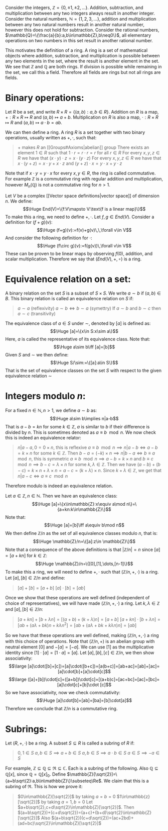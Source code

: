 Consider the integers, $\mathbb{Z}=\{0,\pm1,\pm2,...\}$. Addition, subtraction, and multiplication between any two integers always result in another integer. Consider the natural numbers, $\mathbb{N}=\{1,2,3,\dots\}$, addition and multiplication between any two natural numbers result in another natural number, however this does not hold for subtraction. Consider the rational numbers, $\mathbb{Q}=\{\frac{a}{b}:a,b\in\mathbb{Z},b\neq0\}$, all elementary operations on two numbers in this set result in another rational number.

This motivates the definition of a ring. A ring is a set of mathematical objects where addition, subtraction, and multiplication is possible between any two elements in the set, where the result is another element in the set. We see that $\mathbb{Z}$ and $\mathbb{Q}$ are both rings. If division is possible while remaining in the set, we call this a field. Therefore all fields are rings but not all rings are fields.

# Binary operations:

Let $R$ be a set, and write $R\times R=\{(a,b):a,b\in R\}$. Addition on $R$ is a map, $+:R\times R\mapsto R$ and $(a,b)\mapsto a+b$. Multiplication on $R$ is also a map, $\cdot:R\times R\mapsto R$ and $(a,b)\mapsto a\cdot b=ab$.

We can then define a ring. A ring $R$ is a set together with two binary operations, usually written as $+,\cdot$, such that:
> $+$ makes $R$ an [[Groups#Axioms|abelian]] group
> There exists an element $1\in R$ such that $1\cdot r=r\cdot r=r$ for all $r\in R$
> For every $x,y,z\in R$ we have that $(x\cdot y)\cdot z=x\cdot(y\cdot z)$
> For every $x,y,z\in R$ we have that $x\cdot(y+z)=x\cdot y+x\cdot z$ and $(y+z)\cdot x=y\cdot x+y\cdot z$

Note that if $x\cdot y=y\cdot x$ for every $x,y\in R$, the ring is called commutative. For example $\mathbb{Z}$ is a commutative ring with regular addition and multiplication, however $M_n(\mathbb{Q})$ is not a commutative ring for $n>1$. 

Let $V$ be a complex [[Vector space definitions|vector space]] of dimension $n$. We define:$$\Huge End(V)=\{f:V\mapsto V:\text{f is a linear map}\}$$ To make this a ring, we need to define $+,\cdot$. Let $f,g\in End(V)$. Consider a definition for $(f+g)(v)$:$$\Huge (f+g)(v):=f(v)+g(v)\,\,\forall v\in V$$And consider the following definition for $\cdot$:$$\Huge (f\circ g)(v):=f(g(v))\,\forall v\in V$$These can be proven to be linear maps by observing $f(0)$, addition, and scalar multiplication. Therefore we say that $(End(V),+,\circ)$ is a ring.

# Equivalence relation on a set:

A binary relation on the set $S$ is a subset of $S\times S$. We write $a\sim b$ if $(a,b)\in B$. This binary relation is called an equivalence relation on $S$ if:
> $a\sim a$ (reflexivity)
> $a\sim b\iff b\sim a$ (symettry)
> If $a\sim b$ and $b\sim c$ then $a\sim c$ (transitivity)

The equivalence class of $a\in S$ under $\sim$, denoted by $[a]$ is defined as:$$\Huge [a]=\{x\in S:x\sim a\}$$Here, $a$ is called the representative of its equivalence class. Note that:$$\Huge a\sim b\iff [a]=[b]$$Given $S$ and $\sim$ we then define:$$\Huge S/\sim:=\{[a]:a\in S\}$$That is the set of equivalence classes on the set $S$ with respect to the given equivalence relation $\sim$

# Integers modulo $n$:

For a fixed $n\in\mathbb{N},n>1$, we define $a\sim b$ as:$$\Huge a\sim b\implies n|a-b$$That is $a-b=kn$ for some $k\in\mathbb{Z}$, $a$ is similar to $b$ if their difference is divided by $n$. This is sometimes denoted as $a\equiv b\mod n$. We now check this is indeed an equivalence relator:
> $n|a-a, 0=0\times n$, this is reflexive
> $a\equiv b\mod n\implies n|a-b\iff a-b=k\times n$ for some $k\in\mathbb{Z}$. Then $b-a=(-k)\times n\implies n|b-a\iff b\equiv a\mod n$, this is symmetric
> $a\equiv b\mod n\implies a-b=k\times n$ and $b\equiv c\mod n\implies b-c=\lambda\times n$ for some $k,\lambda\in\mathbb{Z}$. Then we have $(a-b)+(b-c)=k\times n+\lambda\times n=a-c=(k+\lambda)\times n$. Since $k+\lambda\in\mathbb{Z}$, we get that $n|a-c\iff a\equiv c\mod n$

Therefore modulo is indeed an equivalence relation.

Let $a\in\mathbb{Z},n\in\mathbb{N}$. Then we have an equivalence class:$$\Huge [a]=\{x\in\mathbb{Z}:x\equiv a\mod n\}=\{a+kn:k\in\mathbb{Z}\}$$Note that:$$\Huge [a]=[b]\iff a\equiv b\mod n$$We then define $\mathbb{Z}/n$ as the set of all equivalence classes modulo $n$, that is:$$\Huge \mathbb{Z}/n=\{[a]:z\in \mathbb{Z}\}$$Note that a consequence of the above definitions is that $|\mathbb{Z}/n|=n$ since $[a]=[a+kn]$ for $k\in\mathbb{Z}$:$$\Huge \mathbb{Z}/n=\{[0],[1],\dots,[n-1]\}$$To make this a ring, we will need to define $+,\cdot$ such that $(\mathbb{Z}/n,+,\cdot)$ is a ring. Let $[a],[b]\in\mathbb{Z}/n$ and define:
>$[a]+[b]=[a+b]$
>$[a]\cdot[b]=[ab]$

Once we show that these operations are well defined (independent of choice of representatives), we will have made $(\mathbb{Z}/n,+,\cdot)$ a ring. Let $k,\lambda\in\mathbb{Z}$ and $[a],[b]\in\mathbb{Z}/n$:
> $[a+kn]+[b+\lambda n]=[(a+b)+(k+\lambda)n]=[a+b]$
> $[a+kn]\cdot[b+\lambda n]=[ab+(a\lambda+bk)n+k\lambda n^2]=[ab+(a\lambda+bk+k\lambda n)n]=[ab]$

So we have that these operations are well defined, making $(\mathbb{Z}/n,+,\cdot)$ a ring with this choice of operations. Note that $(\mathbb{Z}/n,+)$ is an abelian group with neutral element $[0]$ and $-[a]=[-a]$. We can use $[1]$ as the multiplicative identity since $[1]\cdot[a]=[1\cdot a]=[a]$. Let $[a],[b],[c]\in\mathbb{Z}/n$, we then show associativity:$$\large [a]\cdot([b]+[c])=[a]\cdot([b+c])=[a(b+c)]=[ab+ac]=[ab]+[ac]=[a]\cdot[b]+[a]\cdot[c]$$$$\large ([a]+[b])\cdot[c]=([a+b])\cdot[c]=[(a+b)c]=[ac+bc]=[ac]+[bc]=[a]\cdot[c]+[b]\cdot [c]$$So we have associativity, now we check commutativity:
$$\Huge [a]\cdot[b]=[ab]=[ba]=[b]\cdot[a]$$Therefore we conclude that $\mathbb{Z}/n$ is a commutative ring.

# Subrings:

Let $(R,+,\cdot)$ be a ring. A subset $S\subseteq R$ is called a subring of $R$ if:
> $0,1\in S$
> $a,b\in S\implies a+b\in S$
> $a,b\in S\implies a\cdot b\in S$
> $a\in S\implies -a\in S$

For example, $\mathbb{Z}\subseteq\mathbb{Q}\subseteq\Re\subseteq\mathbb{C}$. Each is a subring of the following. Also $\mathbb{Q}\subseteq\mathbb{Q}[x]$, since $\mathbb{Q}=\mathbb{Q}[x]_0$. Define $\mathbb{Z}[\sqrt{2}]=\{a+b\sqrt{2}:a,b\in\mathbb{Z}\}\subseteq\Re$. We claim that this is a subring of $\Re$. This is how we prove it:
>$0\in\mathbb{Z}[\sqrt{2}]$ by taking $a=b=0$
>$1\in\mathbb{z}[\sqrt{2}]$ by taking $a=1,b=0$
>Let $a+b\sqrt{2},c+d\sqrt{2}\in\mathbb{Z}[\sqrt{2}]$. Then $(a+b\sqrt{2})+(c+d\sqrt{2})=(a+c)+(b+d)\sqrt{2}\in\mathbb{Z}[\sqrt{2}]$
>Also $(a+b\sqrt{2})(c+d\sqrt{2})=(ac+2bd)+(ad+bc)\sqrt{2}\in\mathbb{Z}[\sqrt{2}]$